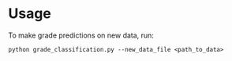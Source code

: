 # Usage

To make grade predictions on new data, run:

`python grade_classification.py --new_data_file <path_to_data>`